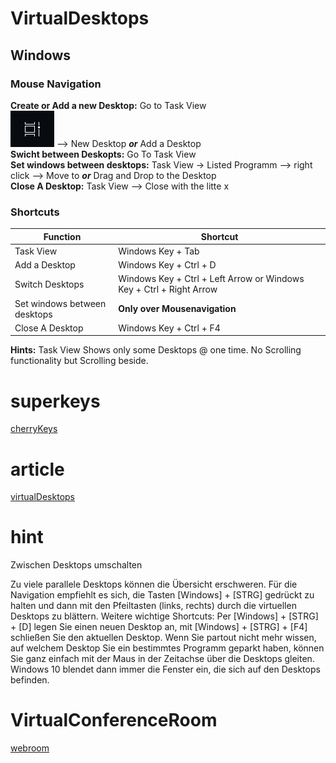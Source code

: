 # VirtualDesktops

## Windows

### Mouse Navigation
**Create or Add a new Desktop:** Go to Task View  
![Task View](pics/PicTaskView.png) --> New Desktop ***or*** Add a Desktop  
**Swicht between Deskopts:** Go To Task View  
**Set windows between desktops:** Task View -> Listed Programm --> right click --> Move to ***or***  Drag and Drop to the Desktop  
**Close A Desktop:** Task View --> Close with the litte x

### Shortcuts
| Function | Shortcut |
| --- | --- |
| Task View | Windows Key + Tab |
| Add a Desktop | Windows Key + Ctrl + D |
| Switch Desktops | Windows Key + Ctrl + Left Arrow or Windows Key + Ctrl + Right Arrow |
| Set windows between desktops | **Only over Mousenavigation** |
| Close A Desktop | Windows Key + Ctrl + F4 |

**Hints:** Task View Shows only some Desktops @ one time. No Scrolling functionality but Scrolling beside.

# superkeys
[cherryKeys](https://www.cherry.de/keys)  

# article
[virtualDesktops](https://4sysops.com/archives/how-to-use-windows-10-virtual-desktops-task-view/#task-view-workflow)  

# hint
 Zwischen Desktops umschalten

Zu viele parallele Desktops können die Übersicht erschweren. Für die Navigation empfiehlt es sich, die Tasten [Windows] + [STRG] gedrückt zu halten und dann mit den Pfeiltasten (links, rechts) durch die virtuellen Desktops zu blättern. Weitere wichtige Shortcuts: Per [Windows] + [STRG] + [D] legen Sie einen neuen Desktop an, mit [Windows] + [STRG] + [F4] schließen Sie den aktuellen Desktop. Wenn Sie partout nicht mehr wissen, auf welchem Desktop Sie ein bestimmtes Programm geparkt haben, können Sie ganz einfach mit der Maus in der Zeitachse über die Desktops gleiten. Windows 10 blendet dann immer die Fenster ein, die sich auf den Desktops befinden.

# VirtualConferenceRoom
[webroom](https://webroom.net/)  
